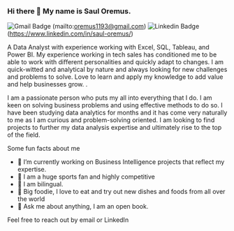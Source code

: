 ### Hi there 👋 My name is Saul Oremus. 
![Gmail Badge](https://img.shields.io/badge/-oremus1193@gmail.com-c14838?style=flat&logo=gmail&logoColor=white=mailto:oremus1193@gmail.com)
(mailto:oremus1193@gmail.com)
![Linkedin Badge](https://img.shields.io/badge/LinkedIn-0077B5?style=flat&logo=linkedin&logoColor=white=https://www.linkedin.com/in/saul-oremus/)
(https://www.linkedin.com/in/saul-oremus/)

A Data Analyst with experience working with Excel, SQL, Tableau, and Power BI. My experience working in tech sales has conditioned me to be able to work with different personalities and quickly adapt to changes.  I am quick-witted and analytical by nature and always looking for new challenges and problems to solve. Love to learn and apply my knowledge to add value and help businesses grow. .

I am a passionate person who puts my all into everything that I do. I am keen on solving business problems and using effective methods to do so.  I have been studying data analytics for months and it has come very naturally to me as I am curious and problem-solving oriented. I am looking to find projects to further my data analysis expertise and ultimately rise to the top of the field. 



Some fun facts about me

- 🔭 I’m currently working on Business Intelligence projects that reflect my expertise. 
- 🏀 I am a huge sports fan and highly competitive 
- 👯 I am bilingual. 
- 🥑 Big foodie, I love to eat and try out new dishes and foods from all over the world
- 💬 Ask me about anything, I am an open book. 

Feel free to reach out by email or LinkedIn 


